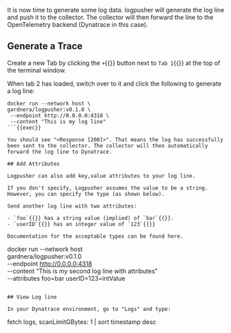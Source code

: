 It is now time to generate some log data. logpusher will generate the log line and push it to the collector. The collector will then forward the line to the OpenTelemetry backend (Dynatrace in this case).

## Generate a Trace

Create a new Tab by clicking the `+`{{}} button next to `Tab 1`{{}} at the top of the terminal window.

When tab 2 has loaded, switch over to it and click the following to generate a log line:

```
docker run --network host \
gardnera/logpusher:v0.1.0 \
 --endpoint http://0.0.0.0:4318 \
 --content "This is my log line"
```{{exec}}

You should see "<Response [200]>". That means the log has successfully been sent to the collector. The collector will then automatically forward the log line to Dynatrace.

## Add Attributes

Logpusher can also add key,value attributes to your log line.

If you don't specify, Logpusher assumes the value to be a string. However, you can specify the type (as shown below).

Send another log line with two attributes:

- `foo`{{}} has a string value (implied) of `bar`{{}}.
- `userID`{{}} has an integer value of `123`{{}}

Documentation for the acceptable types can be found here.

```
docker run --network host \
gardnera/logpusher:v0.1.0 \
 --endpoint http://0.0.0.0:4318 \
 --content "This is my second log line with attributes" \
 --attributes foo=bar userID=123=intValue
```{{exec}}

## View Log line

In your Dynatrace environment, go to "Logs" and type:

```
fetch logs, scanLimitGBytes: 1
| sort timestamp desc
```{{copy}}